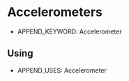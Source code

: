 <!--- Copyright (c) 2013 Gordon Williams, Pur3 Ltd. See the file LICENSE for copying permission. -->
Accelerometers
============

* APPEND_KEYWORD: Accelerometer

Using 
-----

* APPEND_USES: Accelerometer
